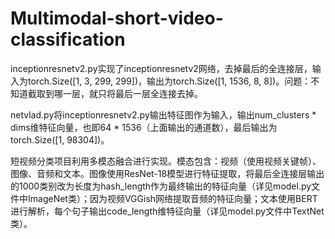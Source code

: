 # Multimodal-short-video-classification

inceptionresnetv2.py实现了inceptionresnetv2网络，去掉最后的全连接层，输入为torch.Size([1, 3, 299, 299])，输出为torch.Size([1, 1536, 8, 8])。问题：不知道截取到哪一层，就只将最后一层全连接去掉。

netvlad.py将inceptionresnetv2.py输出特征图作为输入，输出num_clusters * dims维特征向量，也即64 * 1536（上面输出的通道数），最后输出为torch.Size([1, 98304])。



短视频分类项目利用多模态融合进行实现。模态包含：视频（使用视频关键帧）、图像、音频和文本。图像使用ResNet-18模型进行特征提取，将最后全连接层输出的1000类别改为长度为hash_length作为最终输出的特征向量（详见model.py文件中ImageNet类）；因为视频VGGish网络提取音频的特征向量；文本使用BERT进行解析，每个句子输出code_length维特征向量（详见model.py文件中TextNet类）。
